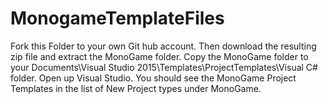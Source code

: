 # MonogameTemplateFiles

Fork this Folder to your own Git hub account.
Then download the resulting zip file and extract the MonoGame folder.
Copy the MonoGame folder to your Documents\Visual Studio 2015\Templates\ProjectTemplates\Visual C# folder.
Open up Visual Studio. 
You should see the MonoGame Project Templates in the list of New Project types under MonoGame.
